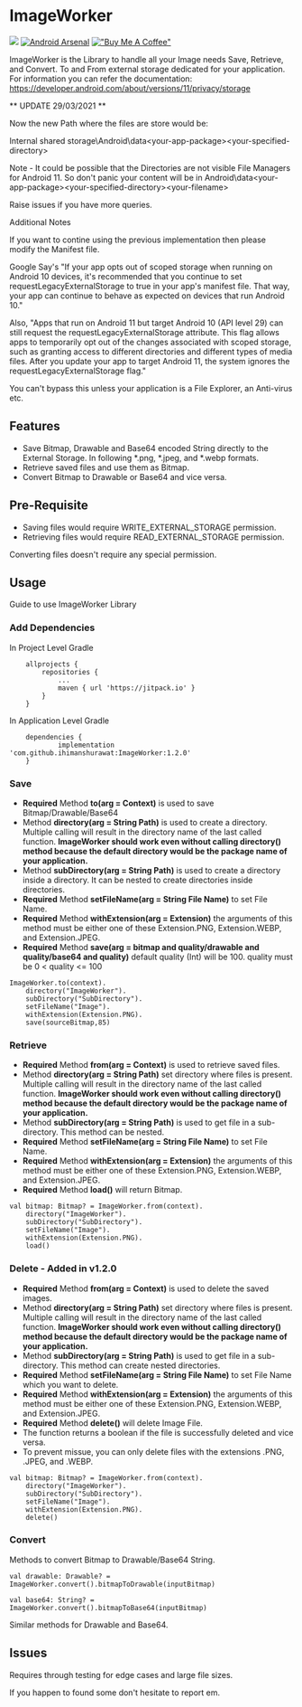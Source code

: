 # ImageWorker

[![](https://jitpack.io/v/ihimanshurawat/ImageWorker.svg)](https://jitpack.io/#ihimanshurawat/ImageWorker)
[![Android Arsenal](https://img.shields.io/badge/Android%20Arsenal-ImageWorker-brightgreen.svg?style=flat)](https://android-arsenal.com/details/1/7370)
[!["Buy Me A Coffee"](https://www.buymeacoffee.com/assets/img/custom_images/orange_img.png)](https://www.buymeacoffee.com/ihimanshurawat)

ImageWorker is the Library to handle all your Image needs Save, Retrieve, and Convert. To and From external storage dedicated for your application. For information you can refer the documentation:
https://developer.android.com/about/versions/11/privacy/storage

** UPDATE 29/03/2021 **

Now the new Path where the files are store would be:

Internal shared storage\Android\data\<your-app-package>\<your-specified-directory>

Note - It could be possible that the Directories are not visible File Managers for Android 11. So don't panic your content will be in Android\data\<your-app-package>\<your-specified-directory>\<your-filename>

Raise issues if you have more queries.

Additional Notes

If you want to contine using the previous implementation then please modify the Manifest file. 

Google Say's "If your app opts out of scoped storage when running on Android 10 devices, it's recommended that you continue to set requestLegacyExternalStorage to true in your app's manifest file. That way, your app can continue to behave as expected on devices that run Android 10."

Also, "Apps that run on Android 11 but target Android 10 (API level 29) can still request the requestLegacyExternalStorage attribute. This flag allows apps to temporarily opt out of the changes associated with scoped storage, such as granting access to different directories and different types of media files. After you update your app to target Android 11, the system ignores the requestLegacyExternalStorage flag."

You can't bypass this unless your application is a File Explorer, an Anti-virus etc. 

## Features
- Save Bitmap, Drawable and Base64 encoded String directly to the External Storage. In following *.png, *.jpeg, and *.webp formats. 
- Retrieve saved files and use them as Bitmap.
- Convert Bitmap to Drawable or Base64 and vice versa.
## Pre-Requisite 
- Saving files would require WRITE_EXTERNAL_STORAGE permission.
- Retrieving files would require READ_EXTERNAL_STORAGE permission.

Converting files doesn't require any special permission.

## Usage
Guide to use ImageWorker Library

### Add Dependencies

In Project Level Gradle
```
	allprojects {
		repositories {
			...
			maven { url 'https://jitpack.io' }
		}
	}
```

In Application Level Gradle

```
	dependencies {
	        implementation 'com.github.ihimanshurawat:ImageWorker:1.2.0'
	}

```

### Save
- **Required** Method **to(arg = Context)** is used to save Bitmap/Drawable/Base64
- Method **directory(arg = String Path)** is used to create a directory. Multiple calling will result in the directory name of the last called function. **ImageWorker should work even without calling directory() method because the default directory would be the package name of your application.** 
- Method **subDirectory(arg = String Path)** is used to create a directory inside a directory. It can be nested to create directories inside directories.
- **Required** Method **setFileName(arg = String File Name)** to set File Name.
- **Required** Method **withExtension(arg = Extension)** the arguments of this method must be either one of these Extension.PNG, Extension.WEBP, and Extension.JPEG.
- **Required** Method **save(arg = bitmap and quality/drawable and quality/base64 and quality)** default quality (Int) will be 100. 
quality must be 0 < quality <= 100

```
ImageWorker.to(context).
    directory("ImageWorker").
    subDirectory("SubDirectory").
    setFileName("Image").
    withExtension(Extension.PNG).
    save(sourceBitmap,85)
```

### Retrieve
- **Required** Method **from(arg = Context)** is used to retrieve saved files.
- Method **directory(arg = String Path)** set directory where files is present. Multiple calling will result in the directory name of the last called function. **ImageWorker should work even without calling directory() method because the default directory would be the package name of your application.** 
- Method **subDirectory(arg = String Path)** is used to get file in a sub-directory. This method can be nested.
- **Required** Method **setFileName(arg = String File Name)** to set File Name.
- **Required** Method **withExtension(arg = Extension)** the arguments of this method must be either one of these Extension.PNG, Extension.WEBP, and Extension.JPEG.
- **Required** Method **load()** will return Bitmap.

```
val bitmap: Bitmap? = ImageWorker.from(context).
    directory("ImageWorker").
    subDirectory("SubDirectory").
    setFileName("Image").
    withExtension(Extension.PNG).
    load()
```
### Delete - Added in v1.2.0
- **Required** Method **from(arg = Context)** is used to delete the saved images.
- Method **directory(arg = String Path)** set directory where files is present. Multiple calling will result in the directory name of the last called function. **ImageWorker should work even without calling directory() method because the default directory would be the package name of your application.** 
- Method **subDirectory(arg = String Path)** is used to get file in a sub-directory. This method can create nested directories.  
- **Required** Method **setFileName(arg = String File Name)** to set File Name which you want to delete.
- **Required** Method **withExtension(arg = Extension)** the arguments of this method must be either one of these Extension.PNG, Extension.WEBP, and Extension.JPEG.
- **Required** Method **delete()** will delete Image File.
- The function returns a boolean if the file is successfully deleted and vice versa. 
- To prevent missue, you can only delete files with the extensions .PNG, .JPEG, and .WEBP. 

```
val bitmap: Bitmap? = ImageWorker.from(context).
    directory("ImageWorker").
    subDirectory("SubDirectory").
    setFileName("Image").
    withExtension(Extension.PNG).
    delete()
```

### Convert
Methods to convert Bitmap to Drawable/Base64 String.

```val drawable: Drawable? = ImageWorker.convert().bitmapToDrawable(inputBitmap)```


```val base64: String? = ImageWorker.convert().bitmapToBase64(inputBitmap)```

Similar methods for Drawable and Base64.

## Issues

Requires through testing for edge cases and large file sizes. 

If you happen to found some don't hesitate to report em.

